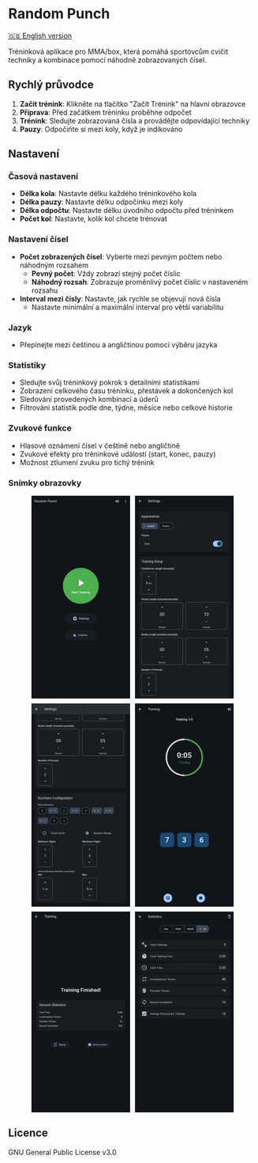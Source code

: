 # Random Punch

[🇬🇧 English version](README.md)

Tréninková aplikace pro MMA/box, která pomáhá sportovcům cvičit techniky a kombinace pomocí náhodně zobrazovaných čísel.

## Rychlý průvodce

1. **Začít trénink**: Klikněte na tlačítko "Začít Trénink" na hlavní obrazovce
2. **Příprava**: Před začátkem tréninku proběhne odpočet
3. **Trénink**: Sledujte zobrazovaná čísla a provádějte odpovídající techniky
4. **Pauzy**: Odpočiňte si mezi koly, když je indikováno

## Nastavení

### Časová nastavení
- **Délka kola**: Nastavte délku každého tréninkového kola
- **Délka pauzy**: Nastavte délku odpočinku mezi koly
- **Délka odpočtu**: Nastavte délku úvodního odpočtu před tréninkem
- **Počet kol**: Nastavte, kolik kol chcete trénovat

### Nastavení čísel
- **Počet zobrazených čísel**: Vyberte mezi pevným počtem nebo náhodným rozsahem
  - **Pevný počet**: Vždy zobrazí stejný počet číslic
  - **Náhodný rozsah**: Zobrazuje proměnlivý počet číslic v nastaveném rozsahu
- **Interval mezi čísly**: Nastavte, jak rychle se objevují nová čísla
  - Nastavte minimální a maximální interval pro větší variabilitu

### Jazyk
- Přepínejte mezi češtinou a angličtinou pomocí výběru jazyka

### Statistiky
- Sledujte svůj tréninkový pokrok s detailními statistikami
- Zobrazení celkového času tréninku, přestávek a dokončených kol
- Sledování provedených kombinací a úderů
- Filtrování statistik podle dne, týdne, měsíce nebo celkové historie

### Zvukové funkce
- Hlasové oznámení čísel v češtině nebo angličtině
- Zvukové efekty pro tréninkové události (start, konec, pauzy)
- Možnost ztlumení zvuku pro tichý trénink

### Snímky obrazovky

<div style="display: flex; flex-wrap: wrap; gap: 10px; justify-content: center;">
    <img src="screenshots/1.main.png" width="200" alt="Hlavní obrazovka">
    <img src="screenshots/2.settings.png" width="200" alt="Nastavení - Čas">
    <img src="screenshots/3.settings.png" width="200" alt="Nastavení - Čísla">
    <img src="screenshots/4.training.png" width="200" alt="Tréninková obrazovka">
    <img src="screenshots/5.finished_training.png" width="200" alt="Shrnutí tréninku">
    <img src="screenshots/6.stats.png" width="200" alt="Obrazovka statistik">
</div>

## Licence
GNU General Public License v3.0 